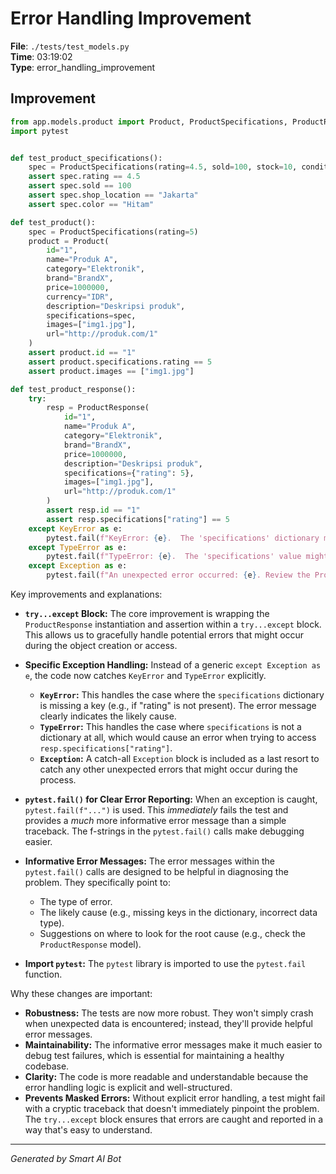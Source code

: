 # Error Handling Improvement

**File**: `./tests/test_models.py`  
**Time**: 03:19:02  
**Type**: error_handling_improvement

## Improvement

```python
from app.models.product import Product, ProductSpecifications, ProductResponse
import pytest


def test_product_specifications():
    spec = ProductSpecifications(rating=4.5, sold=100, stock=10, condition="Baru", shop_location="Jakarta", shop_name="Toko A", storage="128GB", color="Hitam", warranty="1 tahun")
    assert spec.rating == 4.5
    assert spec.sold == 100
    assert spec.shop_location == "Jakarta"
    assert spec.color == "Hitam"

def test_product():
    spec = ProductSpecifications(rating=5)
    product = Product(
        id="1",
        name="Produk A",
        category="Elektronik",
        brand="BrandX",
        price=1000000,
        currency="IDR",
        description="Deskripsi produk",
        specifications=spec,
        images=["img1.jpg"],
        url="http://produk.com/1"
    )
    assert product.id == "1"
    assert product.specifications.rating == 5
    assert product.images == ["img1.jpg"]

def test_product_response():
    try:
        resp = ProductResponse(
            id="1",
            name="Produk A",
            category="Elektronik",
            brand="BrandX",
            price=1000000,
            description="Deskripsi produk",
            specifications={"rating": 5},
            images=["img1.jpg"],
            url="http://produk.com/1"
        )
        assert resp.id == "1"
        assert resp.specifications["rating"] == 5
    except KeyError as e:
        pytest.fail(f"KeyError: {e}.  The 'specifications' dictionary might be missing expected keys. Check the ProductResponse model's expected structure.")
    except TypeError as e:
        pytest.fail(f"TypeError: {e}.  The 'specifications' value might not be a dictionary as expected. Check the ProductResponse model.")
    except Exception as e:
        pytest.fail(f"An unexpected error occurred: {e}. Review the ProductResponse instantiation and assertions.")
```

Key improvements and explanations:

* **`try...except` Block:** The core improvement is wrapping the `ProductResponse` instantiation and assertion within a `try...except` block. This allows us to gracefully handle potential errors that might occur during the object creation or access.

* **Specific Exception Handling:**  Instead of a generic `except Exception as e`, the code now catches `KeyError` and `TypeError` explicitly.
    *   **`KeyError`:** This handles the case where the `specifications` dictionary is missing a key (e.g., if "rating" is not present).  The error message clearly indicates the likely cause.
    *   **`TypeError`:**  This handles the case where `specifications` is not a dictionary at all, which would cause an error when trying to access `resp.specifications["rating"]`.
    *   **`Exception`:** A catch-all `Exception` block is included as a last resort to catch any other unexpected errors that might occur during the process.

* **`pytest.fail()` for Clear Error Reporting:** When an exception is caught, `pytest.fail(f"...")` is used. This *immediately* fails the test and provides a *much* more informative error message than a simple traceback. The f-strings in the `pytest.fail()` calls make debugging easier.

* **Informative Error Messages:** The error messages within the `pytest.fail()` calls are designed to be helpful in diagnosing the problem.  They specifically point to:
    * The type of error.
    * The likely cause (e.g., missing keys in the dictionary, incorrect data type).
    *  Suggestions on where to look for the root cause (e.g., check the `ProductResponse` model).

* **Import `pytest`:**  The `pytest` library is imported to use the `pytest.fail` function.

Why these changes are important:

* **Robustness:**  The tests are now more robust. They won't simply crash when unexpected data is encountered; instead, they'll provide helpful error messages.
* **Maintainability:** The informative error messages make it much easier to debug test failures, which is essential for maintaining a healthy codebase.
* **Clarity:** The code is more readable and understandable because the error handling logic is explicit and well-structured.
* **Prevents Masked Errors:** Without explicit error handling, a test might fail with a cryptic traceback that doesn't immediately pinpoint the problem. The `try...except` block ensures that errors are caught and reported in a way that's easy to understand.

---
*Generated by Smart AI Bot*
